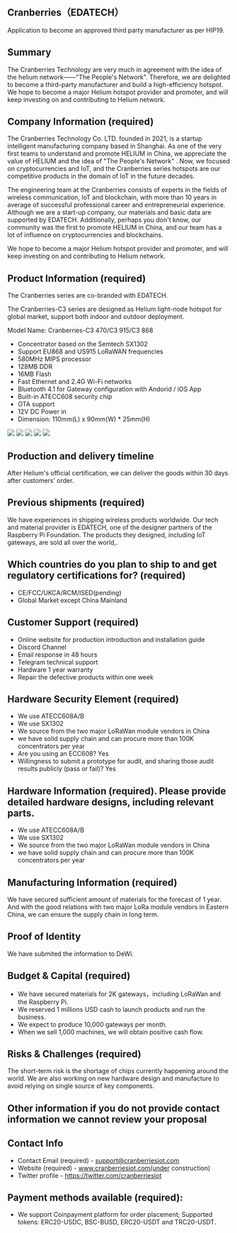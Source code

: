 ## Cranberries（EDATECH）


Application to become an approved third party manufacturer as per HIP19. 
## Summary
The Cranberries Technology are very much in agreement with the idea of the helium network——"The People's Network". Therefore, we are delighted to become a third-party manufacturer and build a high-efficiency hotspot. We hope to become a major Helium hotspot provider and promoter, and will keep investing on and contributing to Helium network.



## Company Information (required)

The Cranberries Technology Co. LTD. founded in 2021, is a startup intelligent manufacturing company based in Shanghai. As one of the very first teams to understand and promote HELIUM in China, we appreciate the value of HELIUM and the idea of "The People's Network" . Now, we focused on cryptocurrencies and IoT, and the Cranberries series hotspots are our competitive products in the domain of IoT in the future decades.

The engineering team at the Cranberries consists of experts in the fields of wireless communication, IoT and blockchain, with more than 10 years in average of successful professional career and entrepreneurial experience. Although we are a start-up company, our materials and basic data are supported by EDATECH. Additionally, perhaps you don't know, our community was the first to promote HELIUM in China, and our team has a lot of influence on cryptocurrencies and blockchains.

We hope to become a major Helium hotspot provider and promoter, and will keep investing on and contributing to Helium network.



## Product Information (required)
The Cranberries series are co-branded with EDATECH.

The Cranberries-C3 series are designed as Helium light-node hotspot for global market, support both indoor and outdoor deployment. 

Model Name: Cranberries-C3 470/C3 915/C3 868

* Concentrator based on the Semtech SX1302
* Support EU868 and US915 LoRaWAN frequencies
* 580MHz MIPS processor
* 128MB DDR
* 16MB Flash
* Fast Ethernet and 2.4G Wi-Fi networks
* Bluetooth 4.1 for Gateway configuration with Andorid / iOS App
* Built-in ATECC608 security chip
* OTA support
* 12V DC Power in
* Dimension: 110mm(L) x 90mm(W) * 25mm(H)


![](./Cranberries-full-RaspberryPi-logo1.jpg)
![](./Cranberries-full-RaspberryPi-logo2.jpg)
![](./Cranberries-full-RaspberryPi-logo3.jpeg)
![](./Cranberries-full-RaspberryPi-logo4.jpeg)
![](./Cranberries-full-RaspberryPi-logo5.jpeg)

## Production and delivery timeline
After Helium's official certification, we can deliver the goods within 30 days after customers’ order.


## Previous shipments (required)
We have experiences in shipping wireless products worldwide. Our tech and material provider is EDATECH, one of the designer partners of the Raspberry Pi Foundation. The products they designed, including IoT gateways, are sold all over the world,.
 


## Which countries do you plan to ship to and get regulatory certifications for? (required)
* CE/FCC/UKCA/RCM/ISED(pending)
* Global Market except China Mainland



## Customer Support (required)
* Online website for production introduction and installation guide
* Discord Channel
* Email response in 48 hours
* Telegram technical support
* Hardware 1 year warranty
* Repair the defective products within one week



## Hardware Security Element (required)
* We use ATECC608A/B
* We use SX1302
* We source from the two major LoRaWan module vendors in China
* we have solid supply chain and can procure more than 100K concentrators per year
* Are you using an ECC608? Yes
* Willingness to submit a prototype for audit, and sharing those audit results publicly (pass or fail)? Yes


## Hardware Information (required). Please provide detailed hardware designs, including relevant parts.
* We use ATECC608A/B
* We use SX1302
* We source from the two major LoRaWan module vendors in China
* we have solid supply chain and can procure more than 100K concentrators per year



## Manufacturing Information (required)
We have secured sufficient amount of materials for the forecast of 1 year. And with the good relations with two major LoRa module vendors in Eastern China, we can ensure the supply chain in long term.



## Proof of Identity
We have submited the information to DeWi.



## Budget & Capital (required)
* We have secured materials for 2K gateways，including LoRaWan and the Raspberry Pi.
* We reserved 1 millions USD cash to launch products and run the business. 
* We expect to produce 10,000 gateways per month.
* When we sell 1,000 machines, we will obtain positive cash flow.


## Risks & Challenges (required)
The short-term risk is the shortage of chips currently happening around the world. We are also working on new hardware design and manufacture to avoid relying on single source of key components.



## Other information if you do not provide contact information we cannot review your proposal
## Contact Info 
* Contact Email (required) - support@cranberriesiot.com
* Website (required) - www.cranberriesiot.com(under construction)
* Twitter profile - https://twitter.com/cranberriesiot



## Payment methods available (required):
* We support Coinpayment platform for order placement; Supported tokens: ERC20-USDC, BSC-BUSD, ERC20-USDT and TRC20-USDT.

